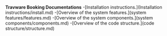**Travware Booking Documentations**
  -[Installation instructions.](Installation instructions/install.md)
  -[Overview of the system features.](system features/features.md)
  -[Overview of the system components.](system components/components.md) 
  -[Overview of the code structure.](code structure/structure.md)
